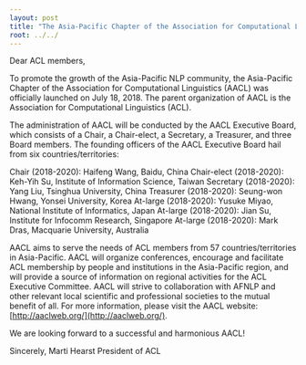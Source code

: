 ```yaml
---
layout: post
title: "The Asia-Pacific Chapter of the Association for Computational Linguistics (AACL) was Launched (Announcement of AACL from ACL president Marti Hearst)"
root: ../../
---
```


Dear ACL members,

To promote the growth of the Asia-Pacific NLP community, the Asia-Pacific Chapter of the Association for Computational Linguistics (AACL) was officially launched on July 18, 2018. The parent organization of AACL is the Association for Computational Linguistics (ACL).

The administration of AACL will be conducted by the AACL Executive Board, which consists of a Chair, a Chair-elect, a Secretary, a Treasurer, and three Board members. The founding officers of the AACL Executive Board hail from six countries/territories:

Chair (2018-2020): Haifeng Wang, Baidu, China
Chair-elect (2018-2020): Keh-Yih Su, Institute of Information Science, Taiwan
Secretary (2018-2020): Yang Liu, Tsinghua University, China
Treasurer (2018-2020): Seung-won Hwang, Yonsei University, Korea
At-large (2018-2020): Yusuke Miyao, National Institute of Informatics, Japan
At-large (2018-2020): Jian Su, Institute for Infocomm Research, Singapore
At-large (2018-2020): Mark Dras, Macquarie University, Australia

AACL aims to serve the needs of ACL members from 57 countries/territories in Asia-Pacific. AACL will organize conferences, encourage and facilitate ACL membership by people and institutions in the Asia-Pacific region, and will provide a source of information on regional activities for the ACL Executive Committee. AACL will strive to collaboration with AFNLP and other relevant local scientific and professional societies to the mutual benefit of all. For more information, please visit the AACL website: [http://aaclweb.org/](http://aaclweb.org/). 

We are looking forward to a successful and harmonious AACL!

Sincerely,
Marti Hearst
President of ACL